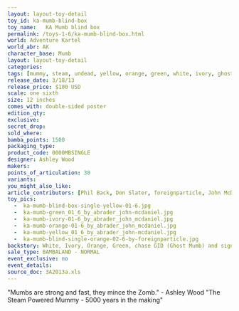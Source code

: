 ```yaml
---
layout: layout-toy-detail 
toy_id: ka-mumb-blind-box
toy_name:   KA Mumb blind box
permalink: /toys-1-6/ka-mumb-blind-box.html
world: Adventure Kartel
world_abr: AK
character_base: Mumb
layout: layout-toy-detail
categories: 
tags: [mummy, steam, undead, yellow, orange, green, white, ivory, ghost, gid, glow in the dark chase, AK018, GIDM]
release_date: 3/18/13
release_price: $100 USD
scale: one sixth
size: 12 inches
comes_with: double-sided poster
edition_qty:
exclusive: 
secret_drop: 
sold_where: 
bamba_points: 1500
packaging_type: 
product_code: 0000MBSINGLE
designer: Ashley Wood
makers: 
points_of_articulation: 30
variants: 
you_might_also_like: 
article_contributors: [Phil Back, Don Slater, foreignparticle, John McDaniel, foreignparticle]
toy_pics: 
  -  ka-mumb-blind-box-single-yellow-01-6.jpg
  -  ka-mumb-green_01_6_by_abrader_john-mcdaniel.jpg
  -  ka-mumb-ivory-01-6_by_abrader_john_mcdaniel.jpg
  -  ka-mumb-orange-01-6_by_abrader_john_mcdaniel.jpg
  -  ka-mumb-yellow_01_6_by_abrader_john-mcdaniel.jpg
  -  ka-mumb-blind-single-orange-02-6-by-foreignparticle.jpg
backstory: White, Ivory, Orange, Green, chase GID (Ghost Mumb) and signed DIY
sale_type: BAMBALAND - NORMAL
event_exclusive: no
event_details: 
source_doc: 3A2013a.xls
---
```

"Mumbs are strong and fast, they mince the Zomb." - Ashley Wood
"The Steam Powered Mummy - 5000 years in the making"